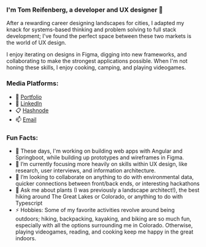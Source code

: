 ### I'm Tom Reifenberg, a developer and UX designer 👋

After a rewarding career designing landscapes for cities, I adapted my knack for systems-based thinking and problem solving to full stack development; I've found the perfect space between these two markets is the world of UX design.

I enjoy iterating on designs in Figma, digging into new frameworks, and collaborating to make the strongest applications possible. When I'm not honing these skills, I enjoy cooking, camping, and playing videogames.

<!--
**tomreifenberg/tomreifenberg** is a ✨ _special_ ✨ repository because its `README.md` (this file) appears on your GitHub profile.
-->

### Media Platforms:

- 💼 [Portfolio](https://tomreifenberg.dev/)
- 🔗 [LinkedIn](http://linkedin.com/in/tomreifenberg) 
- 📋 [Hashnode](https://hashnode.com/@tomreifenberg) 
- 📫 [Email](hellotomreifenberg@gmail.com)


### Fun Facts:

- 🔭 These days, I'm working on building web apps with Angular and Springboot, while building up prototypes and wireframes in Figma.
- 🌱 I’m currently focusing more heavily on skills within UX design, like research, user interviews, and information architecture.
- :handshake: I’m looking to collaborate on anything to do with environmental data, quicker connections between front/back ends, or interesting hackathons
- 💬 Ask me about plants (I was previously a landscape architect!), the best hiking around The Great Lakes or Colorado, or anything to do with Typescript
- ⚡  Hobbies: Some of my favorite activities revolve around being outdoors; hiking, backpacking, kayaking, and biking are so much fun, especially with all the options surrounding me in Colorado. Otherwise, playing videogames, reading, and cooking keep me happy in the great indoors.

